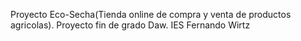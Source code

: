 Proyecto Eco-Secha(Tienda online de compra y venta de productos agricolas). Proyecto fin de grado Daw. IES Fernando Wirtz
